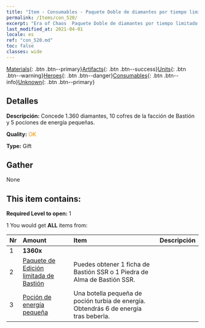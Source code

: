 ```yaml
---
title: "Item - Consumables - Paquete Doble de diamantes por tiempo limitado B"
permalink: /Items/con_520/
excerpt: "Era of Chaos  Paquete Doble de diamantes por tiempo limitado B"
last_modified_at: 2021-04-01
locale: es
ref: "con_520.md"
toc: false
classes: wide
---
```

 [Materials](/es/Items/){: .btn .btn--primary}[Artifacts](/es/Items/Artifacts/){: .btn .btn--success}[Units](/es/Items/Units/){: .btn .btn--warning}[Heroes](/es/Items/Heroes/){: .btn .btn--danger}[Consumables](/es/Items/Consumables/){: .btn .btn--info}[Unknown](/es/Items/Unknown/){: .btn .btn--primary}

## Detalles
 **Descripción:** Concede 1.360 diamantes, 10 cofres de la facción de Bastión y 5 pociones de energía pequeñas.

 **Quality:** <span style="color: #FF8C00">OK</span>

 **Type:** Gift

## Gather

  None

## This item contains:

 **Required Level to open:** 1

 1 You would get **ALL** items  from:

  | Nr | Amount |     Item    | Descripción |
  |:---|:-------|:------------|:-----------:|
  | 1 |  **1360x** | <i class="fas fa-gem"/> |  | 
  | 2 | [Paquete de Edición limitada de Bastión](/es/Items/con_2103/) | Puedes obtener 1 ficha de Bastión SSR o 1 Piedra de Alma de Bastión SSR. | 
  | 3 | [Poción de energía pequeña](/es/Items/con_704/) | Una botella pequeña de poción turbia de energía. Obtendrás 6 de energía tras beberla. | 
